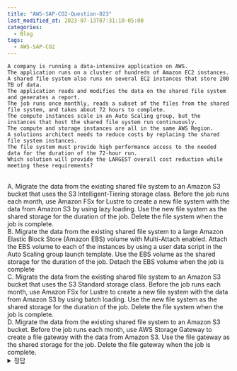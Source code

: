 ```yaml
---
title: "AWS-SAP-CO2-Question-023"
last_modified_at: 2023-07-13T07:31:10-05:00
categories:
  - Blog
tags:
  - AWS-SAP-CO2
---
```


```
A company is running a data-intensive application on AWS.
The application runs on a cluster of hundreds of Amazon EC2 instances.
A shared file system also runs on several EC2 instances that store 200 TB of data.
The application reads and modifies the data on the shared file system and generates a report.
The job runs once monthly, reads a subset of the files from the shared file system, and takes about 72 hours to complete.
The compute instances scale in an Auto Scaling group, but the instances that host the shared file system run continuously.
The compute and storage instances are all in the same AWS Region.
A solutions architect needs to reduce costs by replacing the shared file system instances.
The file system must provide high performance access to the needed data for the duration of the 72-hour run.
Which solution will provide the LARGEST overall cost reduction while meeting these requirements?
```
<br/>
A. Migrate the data from the existing shared file system to an Amazon S3 bucket that uses the S3 Intelligent-Tiering storage class. Before the job runs each month, use Amazon FSx for Lustre to create a new file system with the data from Amazon S3 by using lazy loading. Use the new file system as the shared storage for the duration of the job. Delete the file system when the job is complete.  
<br/>
B. Migrate the data from the existing shared file system to a large Amazon Elastic Block Store (Amazon EBS) volume with Multi-Attach enabled. Attach the EBS volume to each of the instances by using a user data script in the Auto Scaling group launch template. Use the EBS volume as the shared storage for the duration of the job. Detach the EBS volume when the job is complete  
<br/>
C. Migrate the data from the existing shared file system to an Amazon S3 bucket that uses the S3 Standard storage class. Before the job runs each month, use Amazon FSx for Lustre to create a new file system with the data from Amazon S3 by using batch loading. Use the new file system as the shared storage for the duration of the job. Delete the file system when the job is complete.  
<br/>
D. Migrate the data from the existing shared file system to an Amazon S3 bucket. Before the job runs each month, use AWS Storage Gateway to create a file gateway with the data from Amazon S3. Use the file gateway as the shared storage for the job. Delete the file gateway when the job is complete.  
<br/>

<details>
  <summary>정답</summary>
  site: D, community: A(94%)
  <br/>
  A의 Lazy loading 방식은 비용에 효과적인 방식임
  C의 경우 배치방식으로 하면 너무 많은 데이터가 될 것임
  D의 경우 온프레미스 데이터에 접근하기 위해서 스토리지 게이트웨이가 사용되는데, 아마존에서 권장하는 방식이 아님
</deatils>
